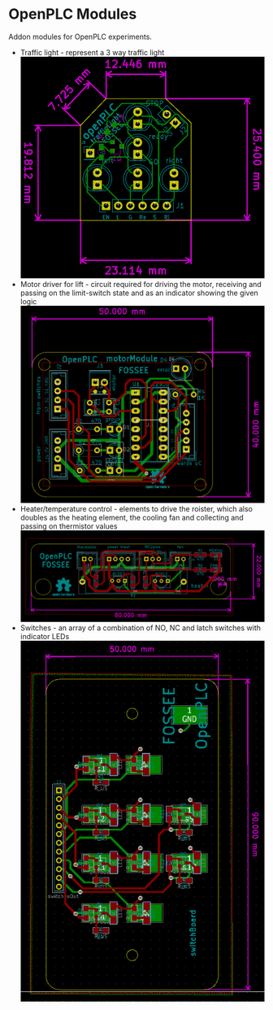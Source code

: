 # OpenPLC Modules

Addon modules for OpenPLC experiments.
- Traffic light - represent a 3 way traffic light ![traffic](assets/trafficPCB.png)
- Motor driver for lift - circuit required for driving the motor, receiving and passing on the limit-switch state and as an indicator showing the given logic ![traffic](assets/liftPCB.png)
- Heater/temperature control - elements to drive the roister, which also doubles as the heating element, the cooling fan and collecting and passing on thermistor values ![traffic](assets/heaterPCB.png)
- Switches - an array of a combination of NO, NC and latch switches with indicator LEDs ![traffic](assets/switchesPCB.png)
